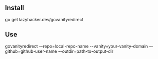 Install
-------

go get lazyhacker.dev/govanityredirect

Use
---

govanityredirect --repo=local-repo-name --vanity=your-vanity-domain --github=github-user-name --outdir=path-to-output-dir
